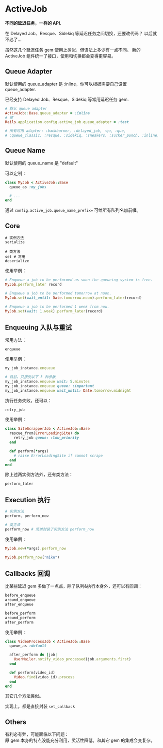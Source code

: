 # ActiveJob

**不同的延迟任务，一样的 API.**

在 Delayed Job、Resque、Sidekiq 等延迟任务之间切换，还要改代码？
以后就不必了...

虽然这几个延迟任务 gem 使用上类似，但语法上多少有一点不同。
新的 ActiveJob 组件统一了接口，使用和切换都会变得更容易。

## Queue Adapter

默认使用的 queue_adapter 是 :inline，你可以根据需要自己设置 queue_adapter.

已经支持 Delayed Job、Resque、Sidekiq 等常用延迟任务 gem.

```ruby
# 默认 queue adapter
ActiveJob::Base.queue_adapter = :inline
# 或
Rails.application.config.active_job.queue_adapter = :test

# 所有可用 adapter: :backburner, :delayed_job, :qu, :que, 
# :queue_classic, :resque, :sidekiq, :sneakers, :sucker_punch, :inline, :test
```

## Queue Name

默认使用的 queue_name 是 "default"

可以定制：

```ruby
class MyJob < ActiveJob::Base
  queue_as :my_jobs

  # ...
end
```

通过 `config.active_job.queue_name_prefix=` 可给所有队列名加前缀。

## Core

```
# 实例方法
serialize

# 类方法
set # 常用
deserialize
```

使用举例：

```ruby
# Enqueue a job to be performed as soon the queueing system is free.
MyJob.perform_later record

# Enqueue a job to be performed tomorrow at noon.
MyJob.set(wait_until: Date.tomorrow.noon).perform_later(record)

# Enqueue a job to be performed 1 week from now.
MyJob.set(wait: 1.week).perform_later(record)
```

## Enqueuing 入队与重试

常用方法：

```
enqueue
```

使用举例：

```ruby
my_job_instance.enqueue

# 目前，只接受以下 3 种参数
my_job_instance.enqueue wait: 5.minutes
my_job_instance.enqueue queue: :important
my_job_instance.enqueue wait_until: Date.tomorrow.midnight
```

执行任务失败，还可以：

```ruby
retry_job
```

使用举例：

```ruby
class SiteScrapperJob < ActiveJob::Base
  rescue_from(ErrorLoadingSite) do
    retry_job queue: :low_priority
  end

  def perform(*args)
    # raise ErrorLoadingSite if cannot scrape
  end
end
```

除上述两实例方法外，还有类方法：

```
perform_later
```

## Execution 执行

```ruby
# 实例方法
perform, perform_now

# 类方法
perform_now # 简单封装了实例方法 perform_now
```

使用举例：

```ruby
MyJob.new(*args).perform_now

MyJob.perform_now("mike")
```

## Callbacks 回调

比某些延迟 gem 多做了一点点，除了队列&执行本身外，还可以有回调：

```ruby
before_enqueue
around_enqueue
after_enqueue

before_perform
around_perform
after_perform
```

使用举例：

```ruby
class VideoProcessJob < ActiveJob::Base
  queue_as :default

  after_perform do |job|
    UserMailer.notify_video_processed(job.arguments.first)
  end

  def perform(video_id)
    Video.find(video_id).process
  end
end
```

其它几个方法类似。

实现上，都是直接封装 `set_callback`

## Others

有利必有弊，可能面临以下问题：  
原 gem 本身的特点没能充分利用，灵活性降低，和其它 gem 的集成会变复杂。
